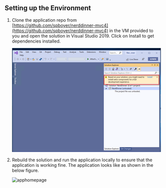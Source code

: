 ## Setting up the Environment
1. Clone the application repo from [https://github.com/spboyer/nerddinner-mvc4](https://github.com/spboyer/nerddinner-mvc4) in the VM provided to you and open the solution in Visual Studio 2019. Click on Install to get dependencies installed.

     ![cloneandopensolution](images/cloneandopensolution.png)

2. Rebuild the solution and run the application locally to ensure that the application is working fine. The application looks like as shown in the below figure.

   ![apphomepage](images/apphomepage.png)

